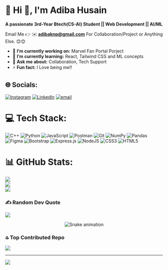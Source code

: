 # 💫 Hi 👋, I'm Adiba Husain
**A passionate 3rd-Year Btech(CS-AI) Student || Web Development || AI/ML**

Email Me 👉 ✉️ **adibaknp@gmail.com** For Collaboration/Project or Anything Else. 😊😊

- 🔭 **I’m currently working on:** Marvel Fan Portal Porject
- 🌱 **I’m currently learning:** React, Tailwind CSS and ML concepts
- 💬 **Ask me about:** Collaboration, Tech Support
- ⚡ **Fun fact:** I Love being me!!
  
## 🌐 Socials:
[![Instagram](https://img.shields.io/badge/Instagram-%23E4405F.svg?logo=Instagram&logoColor=white)](https://instagram.com/adibahusain_786) [![LinkedIn](https://img.shields.io/badge/LinkedIn-%230077B5.svg?logo=linkedin&logoColor=white)](https://linkedin.com/in/AdibaHusain) [![email](https://img.shields.io/badge/Email-D14836?logo=gmail&logoColor=white)](mailto:adibaknp@gmail.com) 

# 💻 Tech Stack:
![C++](https://img.shields.io/badge/c++-%2300599C.svg?style=for-the-badge&logo=c%2B%2B&logoColor=white) ![Python](https://img.shields.io/badge/python-3670A0?style=for-the-badge&logo=python&logoColor=ffdd54) ![JavaScript](https://img.shields.io/badge/javascript-%23323330.svg?style=for-the-badge&logo=javascript&logoColor=%23F7DF1E) ![Postman](https://img.shields.io/badge/Postman-FF6C37?style=for-the-badge&logo=postman&logoColor=white) ![Git](https://img.shields.io/badge/git-%23F05033.svg?style=for-the-badge&logo=git&logoColor=white) ![NumPy](https://img.shields.io/badge/numpy-%23013243.svg?style=for-the-badge&logo=numpy&logoColor=white) ![Pandas](https://img.shields.io/badge/pandas-%23150458.svg?style=for-the-badge&logo=pandas&logoColor=white) ![Figma](https://img.shields.io/badge/figma-%23F24E1E.svg?style=for-the-badge&logo=figma&logoColor=white) ![Bootstrap](https://img.shields.io/badge/bootstrap-%238511FA.svg?style=for-the-badge&logo=bootstrap&logoColor=white) ![Express.js](https://img.shields.io/badge/express.js-%23404d59.svg?style=for-the-badge&logo=express&logoColor=%2361DAFB) ![NodeJS](https://img.shields.io/badge/node.js-6DA55F?style=for-the-badge&logo=node.js&logoColor=white) ![CSS3](https://img.shields.io/badge/css3-%231572B6.svg?style=for-the-badge&logo=css3&logoColor=white) ![HTML5](https://img.shields.io/badge/html5-%23E34F26.svg?style=for-the-badge&logo=html5&logoColor=white)
# 📊 GitHub Stats:
![](https://github-readme-stats.vercel.app/api?username=AdibaHusain&theme=dark&hide_border=true&include_all_commits=true&count_private=false)<br/>
![](https://nirzak-streak-stats.vercel.app/?user=AdibaHusain&theme=dark&hide_border=true)<br/>
![](https://github-readme-stats.vercel.app/api/top-langs/?username=AdibaHusain&theme=dark&hide_border=true&include_all_commits=true&count_private=false&layout=compact)


### ✍️ Random Dev Quote
![](https://quotes-github-readme.vercel.app/api?type=horizontal&theme=radical)

<div align="center">
  <img src="https://profile-readme-generator.com/assets/snake.svg" alt="Snake animation" />
</div>


### 🔝 Top Contributed Repo
![](https://github-contributor-stats.vercel.app/api?username=AdibaHusain&limit=5&theme=dark&combine_all_yearly_contributions=true)

---
[![](https://visitcount.itsvg.in/api?id=AdibaHusain&icon=0&color=0)](https://visitcount.itsvg.in)

<!-- Proudly created with GPRM ( https://gprm.itsvg.in ) -->
